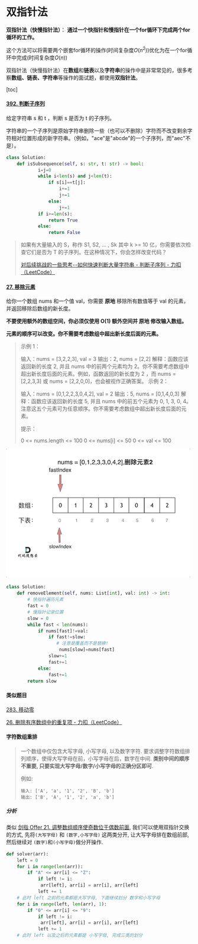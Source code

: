 # 双指针法

**双指针法（快慢指针法）**： **通过一个快指针和慢指针在一个for循环下完成两个for循环的工作。**

这个方法可以将需要两个嵌套for循环的操作(时间复杂度$O(n^2)$)优化为在一个for循环中完成(时间复杂度$O(n)$)

双指针法（快慢指针法）在**数组**和**链表**以及**字符串**的操作中是非常常见的，很多考察**数组、链表、字符串**等操作的面试题，都使用**双指针法**。

[toc]

#### [392. 判断子序列](https://leetcode.cn/problems/is-subsequence/)

给定字符串 s 和 t ，判断 s 是否为 t 的子序列。

字符串的一个子序列是原始字符串删除一些（也可以不删除）字符而不改变剩余字符相对位置形成的新字符串。（例如，"ace"是"abcde"的一个子序列，而"aec"不是）。

```python
class Solution:
    def isSubsequence(self, s: str, t: str) -> bool:
            i=j=0
            while i<len(s) and j<len(t):
                if s[i]==t[j]:
                    i+=1
                    j+=1
                else:
                    j+=1
            if i>=len(s):
                return True
            else:
                return False
```

> 如果有大量输入的 S，称作 S1, S2, ... , Sk 其中 k >= 10 亿，你需要依次检查它们是否为 T 的子序列。在这种情况下，你会怎样改变代码？
>
> [对后续挑战的一些思考--如何快速判断大量字符串 - 判断子序列 - 力扣（LeetCode）](https://leetcode.cn/problems/is-subsequence/solution/dui-hou-xu-tiao-zhan-de-yi-xie-si-kao-ru-he-kuai-s/)

#### [27. 移除元素](https://leetcode.cn/problems/remove-element/)

给你一个数组 nums 和一个值 val，你需要 **原地** 移除所有数值等于 val 的元素，并返回移除后数组的新长度。

**不要使用额外的数组空间，你必须仅使用 O(1) 额外空间并 原地 修改输入数组。**

**元素的顺序可以改变。你不需要考虑数组中超出新长度后面的元素。**

> 示例 1：
>
> 输入：nums = [3,2,2,3], val = 3
> 输出：2, nums = [2,2]
> 解释：函数应该返回新的长度 2, 并且 nums 中的前两个元素均为 2。你不需要考虑数组中超出新长度后面的元素。例如，函数返回的新长度为 2 ，而 nums = [2,2,3,3] 或 nums = [2,2,0,0]，也会被视作正确答案。
> 示例 2：
>
> 输入：nums = [0,1,2,2,3,0,4,2], val = 2
> 输出：5, nums = [0,1,4,0,3]
> 解释：函数应该返回新的长度 5, 并且 nums 中的前五个元素为 0, 1, 3, 0, 4。注意这五个元素可为任意顺序。你不需要考虑数组中超出新长度后面的元素。
>
>
> 提示：
>
> 0 <= nums.length <= 100
> 0 <= nums[i] <= 50
> 0 <= val <= 100

![27.移除元素-双指针法](https://raw.githubusercontent.com/LiangsLi/tuchuang/master/picgo/20221208155649.gif)

```python
class Solution:
    def removeElement(self, nums: List[int], val: int) -> int:
        # 快指针遍历元素
        fast = 0
        # 慢指针记录位置
        slow = 0
        while fast < len(nums):
            if nums[fast]!=val:
                if fast!=slow:
                   # 注意是覆盖而不是替换! 
                    nums[slow]=nums[fast]
                slow+=1
                fast+=1
            else:
                fast+=1
        return slow
```

#### 类似题目

 [283. 移动零](https://leetcode.cn/problems/move-zeroes/)

 [26. 删除有序数组中的重复项 - 力扣（LeetCode）](https://leetcode.cn/problems/remove-duplicates-from-sorted-array/)

#### 字符数组重排

> 一个数组中仅包含大写字母, 小写字母, 以及数字字符. 要求调整字符数组排列顺序，使得大写字母在前，小写字母在后，数字在中间. **类别中间的顺序不重要, 只要实现大写字母/数字/小写字母的正确分区即可**.
>
> 例如:
>
> ```
> 输入: ['A', 'a', '1', '2', 'B', 'b'] 
> 输出: ['B', 'A', '1', '2', 'a', 'b']
> ```

##### 分析

类似 [剑指 Offer 21. 调整数组顺序使奇数位于偶数前面](https://leetcode.cn/problems/diao-zheng-shu-zu-shun-xu-shi-qi-shu-wei-yu-ou-shu-qian-mian-lcof/), 我们可以使用双指针交换的方式, 先将`(大写字母)` 和 `(数字,小写字母)` 这两类分开, 让大写字母排在数组前部, 然后继续对 `(数字)`和`(小写字母)`做分开操作.

```python
def solver(arr):
    left = 0
    for i in range(len(arr)):
        if "A" <= arr[i] <= "Z":
            if left != i:
             arr[left], arr[i] = arr[i], arr[left]
            left += 1
    # 此时 left 之前的元素都是大写字母, 下面继续划分 数字和小写字母
    for i in range(left, len(arr), 1):
        if "0" <= arr[i] <= "9":
            if left != i:
             arr[left], arr[i] = arr[i], arr[left]
            left += 1
    # 此时 left 以及之后的元素都是 小写字母, 完成三类的划分
```
